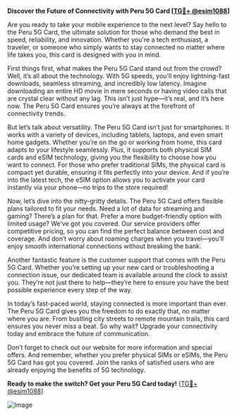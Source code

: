 **Discover the Future of Connectivity with Peru 5G Card [[TG💪+ @esim1088](https://t.me/s/esim1088)]**

Are you ready to take your mobile experience to the next level? Say hello to the Peru 5G Card, the ultimate solution for those who demand the best in speed, reliability, and innovation. Whether you're a tech enthusiast, a traveler, or someone who simply wants to stay connected no matter where life takes you, this card is designed with you in mind.

First things first, what makes the Peru 5G Card stand out from the crowd? Well, it’s all about the technology. With 5G speeds, you'll enjoy lightning-fast downloads, seamless streaming, and incredibly low latency. Imagine downloading an entire HD movie in mere seconds or having video calls that are crystal clear without any lag. This isn’t just hype—it’s real, and it’s here now. The Peru 5G Card ensures you’re always at the forefront of connectivity trends.

But let’s talk about versatility. The Peru 5G Card isn’t just for smartphones. It works with a variety of devices, including tablets, laptops, and even smart home gadgets. Whether you’re on the go or working from home, this card adapts to your lifestyle seamlessly. Plus, it supports both physical SIM cards and eSIM technology, giving you the flexibility to choose how you want to connect. For those who prefer traditional SIMs, the physical card is compact yet durable, ensuring it fits perfectly into your device. And if you’re into the latest tech, the eSIM option allows you to activate your card instantly via your phone—no trips to the store required!

Now, let’s dive into the nitty-gritty details. The Peru 5G Card offers flexible plans tailored to fit your needs. Need a lot of data for streaming and gaming? There’s a plan for that. Prefer a more budget-friendly option with limited usage? We’ve got you covered. Our service providers offer competitive pricing, so you can find the perfect balance between cost and coverage. And don’t worry about roaming charges when you travel—you’ll enjoy smooth international connections without breaking the bank.

Another fantastic feature is the customer support that comes with the Peru 5G Card. Whether you’re setting up your new card or troubleshooting a connection issue, our dedicated team is available around the clock to assist you. They’re not just there to help—they’re here to ensure you have the best possible experience every step of the way.

In today’s fast-paced world, staying connected is more important than ever. The Peru 5G Card gives you the freedom to do exactly that, no matter where you are. From bustling city streets to remote mountain trails, this card ensures you never miss a beat. So why wait? Upgrade your connectivity today and embrace the future of communication.

Don’t forget to check out our website for more information and special offers. And remember, whether you prefer physical SIMs or eSIMs, the Peru 5G Card has got you covered. Join the ranks of satisfied users who are already enjoying the benefits of 5G technology. 

**Ready to make the switch? Get your Peru 5G Card today!** [[TG💪+ @esim1088](https://t.me/s/esim1088)] 

![Image](https://i.postimg.cc/Y0z9fWf4/image.png)